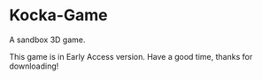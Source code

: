 # Kocka-Game
A sandbox 3D game.

This game is in Early Access version.
Have a good time, thanks for downloading!
